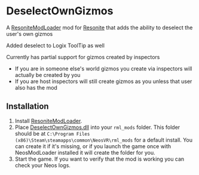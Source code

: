 # DeselectOwnGizmos

A [ResoniteModLoader](https://github.com/resonite-modding-group/ResoniteModLoader) mod for [Resonite](https://resonite.com/) that adds the ability to deselect the user's own gizmos

Added deselect to Logix ToolTip as well

Currently has partial support for gizmos created by inspectors
 - If you are in someone else's world gizmos you create via inspectors will actually be created by you
 - If you are host inspectors will still create gizmos as you unless that user also has the mod

## Installation
1. Install [ResoniteModLoader](https://github.com/resonite-modding-group/ResoniteModLoader).
1. Place [DeselectOwnGizmos.dll](https://github.com/badhaloninja/DeselectOwnGizmos/releases/latest/download/DeselectOwnGizmos.dll) into your `rml_mods` folder. This folder should be at `C:\Program Files (x86)\Steam\steamapps\common\NeosVR\rml_mods` for a default install. You can create it if it's missing, or if you launch the game once with NeosModLoader installed it will create the folder for you.
1. Start the game. If you want to verify that the mod is working you can check your Neos logs.